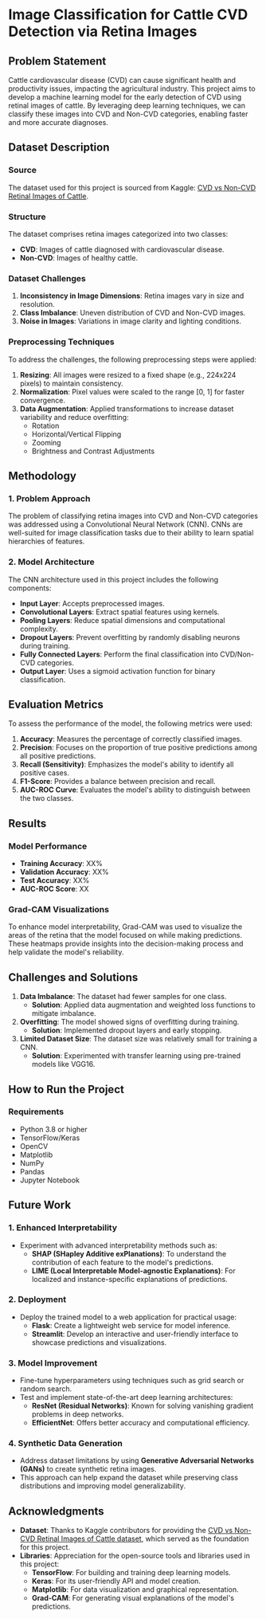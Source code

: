 # Image Classification for Cattle CVD Detection via Retina Images

## Problem Statement
Cattle cardiovascular disease (CVD) can cause significant health and productivity issues, impacting the agricultural industry. This project aims to develop a machine learning model for the early detection of CVD using retinal images of cattle. By leveraging deep learning techniques, we can classify these images into CVD and Non-CVD categories, enabling faster and more accurate diagnoses.

## Dataset Description

### Source
The dataset used for this project is sourced from Kaggle: [CVD vs Non-CVD Retinal Images of Cattle](https://www.kaggle.com/datasets/animalbiometry/cvd-vs-noncvd-retinal-images-of-cattle).

### Structure
The dataset comprises retina images categorized into two classes:
- **CVD**: Images of cattle diagnosed with cardiovascular disease.
- **Non-CVD**: Images of healthy cattle.

### Dataset Challenges
1. **Inconsistency in Image Dimensions**: Retina images vary in size and resolution.
2. **Class Imbalance**: Uneven distribution of CVD and Non-CVD images.
3. **Noise in Images**: Variations in image clarity and lighting conditions.

### Preprocessing Techniques
To address the challenges, the following preprocessing steps were applied:
1. **Resizing**: All images were resized to a fixed shape (e.g., 224x224 pixels) to maintain consistency.
2. **Normalization**: Pixel values were scaled to the range [0, 1] for faster convergence.
3. **Data Augmentation**: Applied transformations to increase dataset variability and reduce overfitting:
   - Rotation
   - Horizontal/Vertical Flipping
   - Zooming
   - Brightness and Contrast Adjustments

## Methodology

### 1. Problem Approach
The problem of classifying retina images into CVD and Non-CVD categories was addressed using a Convolutional Neural Network (CNN). CNNs are well-suited for image classification tasks due to their ability to learn spatial hierarchies of features.

### 2. Model Architecture
The CNN architecture used in this project includes the following components:
- **Input Layer**: Accepts preprocessed images.
- **Convolutional Layers**: Extract spatial features using kernels.
- **Pooling Layers**: Reduce spatial dimensions and computational complexity.
- **Dropout Layers**: Prevent overfitting by randomly disabling neurons during training.
- **Fully Connected Layers**: Perform the final classification into CVD/Non-CVD categories.
- **Output Layer**: Uses a sigmoid activation function for binary classification.

## Evaluation Metrics
To assess the performance of the model, the following metrics were used:
1. **Accuracy**: Measures the percentage of correctly classified images.
2. **Precision**: Focuses on the proportion of true positive predictions among all positive predictions.
3. **Recall (Sensitivity)**: Emphasizes the model's ability to identify all positive cases.
4. **F1-Score**: Provides a balance between precision and recall.
5. **AUC-ROC Curve**: Evaluates the model's ability to distinguish between the two classes.

## Results

### Model Performance
- **Training Accuracy**: XX%
- **Validation Accuracy**: XX%
- **Test Accuracy**: XX%
- **AUC-ROC Score**: XX

### Grad-CAM Visualizations
To enhance model interpretability, Grad-CAM was used to visualize the areas of the retina that the model focused on while making predictions. These heatmaps provide insights into the decision-making process and help validate the model's reliability.

## Challenges and Solutions

1. **Data Imbalance**: The dataset had fewer samples for one class.
   - **Solution**: Applied data augmentation and weighted loss functions to mitigate imbalance.
2. **Overfitting**: The model showed signs of overfitting during training.
   - **Solution**: Implemented dropout layers and early stopping.
3. **Limited Dataset Size**: The dataset size was relatively small for training a CNN.
   - **Solution**: Experimented with transfer learning using pre-trained models like VGG16.

## How to Run the Project

### Requirements
- Python 3.8 or higher
- TensorFlow/Keras
- OpenCV
- Matplotlib
- NumPy
- Pandas
- Jupyter Notebook

## Future Work

### 1. Enhanced Interpretability
- Experiment with advanced interpretability methods such as:
  - **SHAP (SHapley Additive exPlanations)**: To understand the contribution of each feature to the model's predictions.
  - **LIME (Local Interpretable Model-agnostic Explanations)**: For localized and instance-specific explanations of predictions.

### 2. Deployment
- Deploy the trained model to a web application for practical usage:
  - **Flask**: Create a lightweight web service for model inference.
  - **Streamlit**: Develop an interactive and user-friendly interface to showcase predictions and visualizations.

### 3. Model Improvement
- Fine-tune hyperparameters using techniques such as grid search or random search.
- Test and implement state-of-the-art deep learning architectures:
  - **ResNet (Residual Networks)**: Known for solving vanishing gradient problems in deep networks.
  - **EfficientNet**: Offers better accuracy and computational efficiency.

### 4. Synthetic Data Generation
- Address dataset limitations by using **Generative Adversarial Networks (GANs)** to create synthetic retina images.
- This approach can help expand the dataset while preserving class distributions and improving model generalizability.

## Acknowledgments

- **Dataset**: Thanks to Kaggle contributors for providing the [CVD vs Non-CVD Retinal Images of Cattle dataset](https://www.kaggle.com/datasets/animalbiometry/cvd-vs-noncvd-retinal-images-of-cattle), which served as the foundation for this project.
- **Libraries**: Appreciation for the open-source tools and libraries used in this project:
  - **TensorFlow**: For building and training deep learning models.
  - **Keras**: For its user-friendly API and model creation.
  - **Matplotlib**: For data visualization and graphical representation.
  - **Grad-CAM**: For generating visual explanations of the model's predictions.

